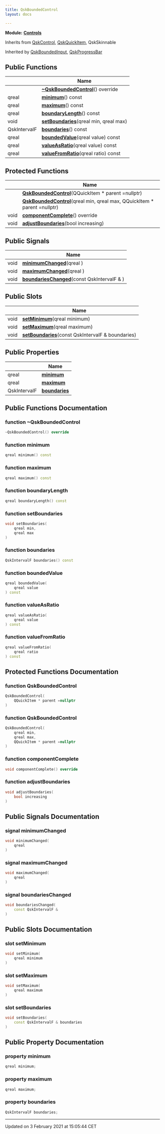 ```yaml
---
title: QskBoundedControl
layout: docs

---
```



**Module:** **[Controls](/docs/modules/group__Controls/)**



Inherits from [QskControl](/docs/classes/classQskControl/), [QskQuickItem](/docs/classes/classQskQuickItem/), QskSkinnable

Inherited by [QskBoundedInput](/docs/classes/classQskBoundedInput/), [QskProgressBar](/docs/classes/classQskProgressBar/)

## Public Functions

|                | Name           |
| -------------- | -------------- |
| | **[~QskBoundedControl](/docs/classes/classQskBoundedControl/#function-~qskboundedcontrol)**() override |
| qreal | **[minimum](/docs/classes/classQskBoundedControl/#function-minimum)**() const |
| qreal | **[maximum](/docs/classes/classQskBoundedControl/#function-maximum)**() const |
| qreal | **[boundaryLength](/docs/classes/classQskBoundedControl/#function-boundarylength)**() const |
| void | **[setBoundaries](/docs/classes/classQskBoundedControl/#function-setboundaries)**(qreal min, qreal max) |
| QskIntervalF | **[boundaries](/docs/classes/classQskBoundedControl/#function-boundaries)**() const |
| qreal | **[boundedValue](/docs/classes/classQskBoundedControl/#function-boundedvalue)**(qreal value) const |
| qreal | **[valueAsRatio](/docs/classes/classQskBoundedControl/#function-valueasratio)**(qreal value) const |
| qreal | **[valueFromRatio](/docs/classes/classQskBoundedControl/#function-valuefromratio)**(qreal ratio) const |

## Protected Functions

|                | Name           |
| -------------- | -------------- |
| | **[QskBoundedControl](/docs/classes/classQskBoundedControl/#function-qskboundedcontrol)**(QQuickItem * parent =nullptr) |
| | **[QskBoundedControl](/docs/classes/classQskBoundedControl/#function-qskboundedcontrol)**(qreal min, qreal max, QQuickItem * parent =nullptr) |
| void | **[componentComplete](/docs/classes/classQskBoundedControl/#function-componentcomplete)**() override |
| void | **[adjustBoundaries](/docs/classes/classQskBoundedControl/#function-adjustboundaries)**(bool increasing) |

## Public Signals

|                | Name           |
| -------------- | -------------- |
| void | **[minimumChanged](/docs/classes/classQskBoundedControl/#signal-minimumchanged)**(qreal ) |
| void | **[maximumChanged](/docs/classes/classQskBoundedControl/#signal-maximumchanged)**(qreal ) |
| void | **[boundariesChanged](/docs/classes/classQskBoundedControl/#signal-boundarieschanged)**(const QskIntervalF & ) |

## Public Slots

|                | Name           |
| -------------- | -------------- |
| void | **[setMinimum](/docs/classes/classQskBoundedControl/#slot-setminimum)**(qreal minimum) |
| void | **[setMaximum](/docs/classes/classQskBoundedControl/#slot-setmaximum)**(qreal maximum) |
| void | **[setBoundaries](/docs/classes/classQskBoundedControl/#slot-setboundaries)**(const QskIntervalF & boundaries) |

## Public Properties

|                | Name           |
| -------------- | -------------- |
| qreal | **[minimum](/docs/classes/classQskBoundedControl/#property-minimum)**  |
| qreal | **[maximum](/docs/classes/classQskBoundedControl/#property-maximum)**  |
| QskIntervalF | **[boundaries](/docs/classes/classQskBoundedControl/#property-boundaries)**  |

## Public Functions Documentation

### function ~QskBoundedControl

```cpp
~QskBoundedControl() override
```


### function minimum

```cpp
qreal minimum() const
```


### function maximum

```cpp
qreal maximum() const
```


### function boundaryLength

```cpp
qreal boundaryLength() const
```


### function setBoundaries

```cpp
void setBoundaries(
    qreal min,
    qreal max
)
```


### function boundaries

```cpp
QskIntervalF boundaries() const
```


### function boundedValue

```cpp
qreal boundedValue(
    qreal value
) const
```


### function valueAsRatio

```cpp
qreal valueAsRatio(
    qreal value
) const
```


### function valueFromRatio

```cpp
qreal valueFromRatio(
    qreal ratio
) const
```


## Protected Functions Documentation

### function QskBoundedControl

```cpp
QskBoundedControl(
    QQuickItem * parent =nullptr
)
```


### function QskBoundedControl

```cpp
QskBoundedControl(
    qreal min,
    qreal max,
    QQuickItem * parent =nullptr
)
```


### function componentComplete

```cpp
void componentComplete() override
```


### function adjustBoundaries

```cpp
void adjustBoundaries(
    bool increasing
)
```


## Public Signals Documentation

### signal minimumChanged

```cpp
void minimumChanged(
    qreal 
)
```


### signal maximumChanged

```cpp
void maximumChanged(
    qreal 
)
```


### signal boundariesChanged

```cpp
void boundariesChanged(
    const QskIntervalF & 
)
```


## Public Slots Documentation

### slot setMinimum

```cpp
void setMinimum(
    qreal minimum
)
```


### slot setMaximum

```cpp
void setMaximum(
    qreal maximum
)
```


### slot setBoundaries

```cpp
void setBoundaries(
    const QskIntervalF & boundaries
)
```


## Public Property Documentation

### property minimum

```cpp
qreal minimum;
```


### property maximum

```cpp
qreal maximum;
```


### property boundaries

```cpp
QskIntervalF boundaries;
```


-------------------------------

Updated on  3 February 2021 at 15:05:44 CET